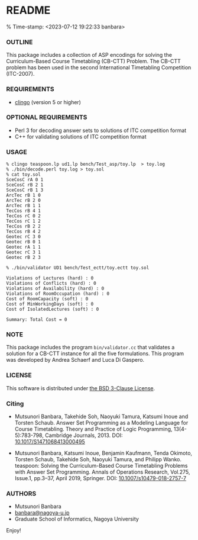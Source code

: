 # README
% Time-stamp: <2023-07-12 19:22:33 banbara>

### OUTLINE

This package includes a collection of ASP encodings for solving the Curriculum-Based Course
Timetabling (CB-CTT) Problem.
The CB-CTT problem has been used in the second International Timetabling
Competition (ITC-2007).

### REQUIREMENTS
- [clingo](https://potassco.org/clingo/) (version 5 or higher)

### OPTIONAL REQUIREMENTS
- Perl 3 for decoding answer sets to solutions of ITC competition format
- C++ for validating solutions of ITC competition format

### USAGE

```
% clingo teaspoon.lp ud1.lp bench/Test_asp/toy.lp  > toy.log
% ./bin/decode.perl toy.log > toy.sol
% cat toy.sol
SceCosC rA 0 1
SceCosC rB 2 1
SceCosC rB 1 3
ArcTec rB 1 0
ArcTec rB 2 0
ArcTec rB 1 1
TecCos rB 4 1
TecCos rC 0 2
TecCos rC 1 2
TecCos rB 2 2
TecCos rB 4 2
Geotec rC 3 0
Geotec rB 0 1
Geotec rA 1 1
Geotec rC 3 1
Geotec rB 2 3
```

```
% ./bin/validator UD1 bench/Test_ectt/toy.ectt toy.sol

Violations of Lectures (hard) : 0
Violations of Conflicts (hard) : 0
Violations of Availability (hard) : 0
Violations of RoomOccupation (hard) : 0
Cost of RoomCapacity (soft) : 0
Cost of MinWorkingDays (soft) : 0
Cost of IsolatedLectures (soft) : 0

Summary: Total Cost = 0
```

### NOTE
This package includes the program `bin/validator.cc` that validates a
solution for a CB-CTT instance for all the five formulations. This
program was developed by Andrea Schaerf and Luca Di Gaspero.

### LICENSE

This software is distributed under [the BSD 3-Clause License](https://opensource.org/license/bsd-3-clause/).

### Citing

- Mutsunori Banbara, Takehide Soh, Naoyuki Tamura, Katsumi Inoue and Torsten Schaub. 
  Answer Set Programming as a Modeling Language for Course Timetabling. 
  Theory and Practice of Logic Programming, 13(4-5):783-798, Cambridge Journals, 2013. 
  DOI: [10.1017/S1471068413000495](http://doi.org/10.1017/S1471068413000495)

- Mutsunori Banbara, Katsumi Inoue, Benjamin Kaufmann, Tenda Okimoto, Torsten Schaub, Takehide Soh, Naoyuki Tamura, and Philipp Wanko.
  teaspoon: Solving the Curriculum-Based Course Timetabling Problems with Answer Set Programming. 
  Annals of Operations Research, Vol.275, Issue.1, pp.3–37, April 2019, Springer.
  DOI: [10.1007/s10479-018-2757-7](http://doi.org/10.1007/s10479-018-2757-7)

### AUTHORS
- Mutsunori Banbara
- banbara@nagoya-u.jp
- Graduate School of Informatics, Nagoya University

Enjoy!
